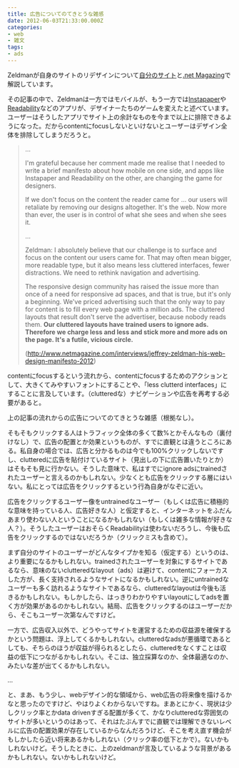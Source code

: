 ```yaml
---
title: 広告についてのてきとうな雑感
date: 2012-06-03T21:33:00.000Z
categories:
- web
- 雑文
tags:
- ads
---
```

Zeldmanが自身のサイトのリデザインについて[自分のサイト](http://www.zeldman.com/2012/05/18/web-design-manifesto-2012/)と[.net Magazing](http://www.netmagazine.com/interviews/jeffrey-zeldman-his-web-design-manifesto-2012)で解説しています。

<!-- more -->

その記事の中で、Zeldmanは一方ではモバイルが、もう一方では[Instapaper](http://www.instapaper.com/)や[Readability](http://www.readability.com/)などのアプリが、デザイナーたちのゲームを変えたと述べています。ユーザーはそうしたアプリでサイト上の余計なものを今まで以上に排除できるようになった。だからcontentにfocusしないといけないとユーザーはデザイン全体を排除してしまうだろうと。

> ...
> 
> I'm grateful because her comment made me realise that I needed to write a brief manifesto about how mobile on one side, and apps like Instapaper and Readability on the other, are changing the game for designers.
> 
> If we don't focus on the content the reader came for ... our users will retaliate by removing our designs altogether. It's the web. Now more than ever, the user is in control of what she sees and when she sees it.
> 
> ...
> 
> Zeldman: I absolutely believe that our challenge is to surface and focus on the content our users came for. That may often mean bigger, more readable type, but it also means less cluttered interfaces, fewer distractions. We need to rethink navigation and advertising.
> 
> The responsive design community has raised the issue more than once of a need for responsive ad spaces, and that is true, but it's only a beginning. We've priced advertising such that the only way to pay for content is to fill every web page with a million ads. The cluttered layouts that result don't serve the advertiser, because nobody reads them. **Our cluttered layouts have trained users to ignore ads. Therefore we charge less and less and stick more and more ads on the page. It's a futile, vicious circle.**
> 
> (http://www.netmagazine.com/interviews/jeffrey-zeldman-his-web-design-manifesto-2012)

contentにfocusするという流れから、contentにfocusするためのアクションとして、大きくてみやすいフォントにすることや、「less clutterd interfaces」にすることに言及しています。（clutteredな）ナビゲーションや広告を再考する必要があると。

上の記事の流れからの広告についてのてきとうな雑感（根拠なし）。

そもそもクリックする人はトラフィック全体の多くて数&#x25;とかそんなもの（裏付けなし）で、広告の配置とか効果というものが、すでに直観とは違うところにある。私自身の場合では、広告と分かるものは今でも100&#x25;クリックしないですし、clutteredに広告を貼付けているサイト（見出しの下に広告置いたりとか）はそもそも見に行かない。そうした意味で、私はすでにignore adsにtrainedされたユーザーと言えるのかもしれない。少なくとも広告をクリックする層にはいない。私にとっては広告をクリックするという行為自身がなぞに近い。

広告をクリックするユーザー像をuntrainedなユーザー（もしくは広告に積極的な意味を持っている人、広告好きな人）と仮定すると、インターネットをふだんあまり使わない人ということになるかもしれない（もしくは雑多な情報が好きな人？）。そうしたユーザーはおそらくReadabilityは使わないだろうし、今後も広告をクリックするのではないだろうか（クリックミスも含めて）。

まず自分のサイトのユーザーがどんなタイプかを知る（仮定する）というのは、より重要になるかもしれない。trainedされたユーザーを対象にするサイトであるなら、意味のないclutteredなlayout（ads）は避けて、contentにフォーカスした方が、長く支持されるようなサイトになるかもしれない。逆にuntrainedなユーザーも多く訪れるようなサイトであるなら、clutteredなlayoutは今後も活きるかもしれない。もしかしたら、はっきりわかりやすいlayoutにしてadsを置く方が効果があるのかもしれない。結局、広告をクリックするのはユーザーだから、そこもユーザー次第なんですけど。

一方で、広告収入以外で、どうやってサイトを運営するための収益源を確保するかという問題は、浮上してくるかもしれない。clutteredなadsが悪循環であるとしても、そちらのほうが収益が得られるとしたら、clutteredをなくすことは収益の低下につながるかもしれない。そこは、独立採算なのか、全体最適なのか、みたいな差が出てくるかもしれない。

...

と、まあ、もう少し、webデザイン的な領域から、web広告の将来像を描けるかなと思ったのですけど、やはりよくわからないですね。まあとにかく、現状は少しクリック率とかdata drivenすぎる配置が多くて、かなりclutteredな雰囲気のサイトが多いというのはあって、それはたぶんすでに直観では理解できないレベルに広告の配置効果が存在しているからなんだろうけど、そこを考え直す機会がもしかしたら近い将来あるかもしれない（クリック率の低下とかで）。ないかもしれないけど。そうしたときに、上のzeldmanが言及しているような背景があるかもしれない。ないかもしれないけど。
